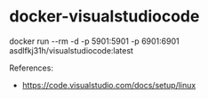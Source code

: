 # docker-visualstudiocode

docker run --rm -d -p 5901:5901 -p 6901:6901 asdlfkj31h/visualstudiocode:latest

References:
* https://code.visualstudio.com/docs/setup/linux
